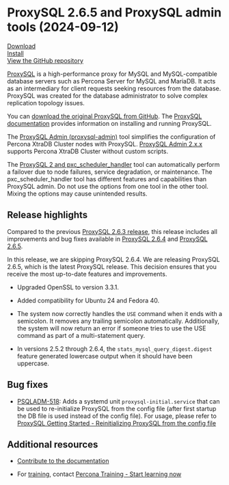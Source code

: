 # ProxySQL 2.6.5 and ProxySQL admin tools (2024-09-12)

[Download](https://www.percona.com/download-proxysql)<br>
[Install](install-v2.md)<br>
[View the GitHub repository](https://github.com/percona/proxysql-admin-tool)

[ProxySQL](https://proxysql.com/) is a high-performance proxy for MySQL and MySQL-compatible database servers such as Percona Server for MySQL and MariaDB. It acts as an intermediary for client requests seeking resources from the database. ProxySQL was created for the database administrator to solve complex replication topology issues.

You can [download the original ProxySQL from GitHub](https://github.com/sysown/proxysql/releases). The [ProxySQL documentation](https://proxysql.com/documentation/) provides information on installing and running ProxySQL.

The [ProxySQL Admin (proxysql-admin)](proxysql-admin-tool-v2-config.md) tool simplifies the configuration of Percona XtraDB Cluster nodes with ProxySQL. [ProxySQL Admin 2.x.x](proxysql-admin-tool-functions.md) supports Percona XtraDB Cluster without custom scripts.

The [ProxySQL 2 and pxc_scheduler_handler](psh-overview.md) tool can automatically perform a failover due to node failures, service degradation, or maintenance. The pxc_scheduler_handler tool has different features and capabilities than ProxySQL admin. Do not use the options from one tool in the other tool. Mixing the options may cause unintended results.

## Release highlights

Compared to the previous [ProxySQL 2.6.3 release], this release includes all improvements and bug fixes available in [ProxySQL 2.6.4] and [ProxySQL 2.6.5].

In this release, we are skipping ProxySQL 2.6.4. We are releasing ProxySQL 2.6.5, which is the latest ProxySQL release. This decision ensures that you receive the most up-to-date features and improvements.

* Upgraded OpenSSL to version 3.3.1.

* Added compatibility for Ubuntu 24 and Fedora 40.

* The system now correctly handles the `USE` command when it ends with a semicolon. It removes any trailing semicolon automatically. Additionally, the system will now return an error if someone tries to use the USE command as part of a multi-statement query.

* In versions 2.5.2 through 2.6.4, the `stats_mysql_query_digest.digest` feature generated lowercase output when it should have been uppercase.


## Bug fixes

* [PSQLADM-518](https://perconadev.atlassian.net/browse/PSQLADM-518): Adds a systemd unit `proxysql-initial.service` that can be used to re-initialize ProxySQL from the config file (after first startup the DB file is used instead of the config file). For usage, please refer to [ProxySQL Getting Started - Reinitializing ProxySQL from the config file](https://proxysql.com/documentation/getting-started/#:~:text=Reinitializing%20ProxySQL%20from%20the%20config%20file])

## Additional resources

- [Contribute to the documentation](https://github.com/percona/proxysql-admin-tool-doc/blob/main/contributing.md)

- For [training](https://www.percona.com/training), contact [Percona Training - Start learning now](https://learn.percona.com/contact-me)


[ProxySQL 2.6.3 release]: https://docs.percona.com/proxysql/2.6.3.html
[ProxySQL 2.6.4]: https://github.com/sysown/proxysql/releases/tag/v2.6.4
[ProxySQL 2.6.5]: https://github.com/sysown/proxysql/releases/tag/v2.6.5
